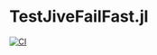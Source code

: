 # TestJiveFailFast.jl

[![CI](https://github.com/wookay/TestJiveFailFast.jl/actions/workflows/actions.yml/badge.svg)](https://github.com/wookay/TestJiveFailFast.jl/actions/workflows/actions.yml)
